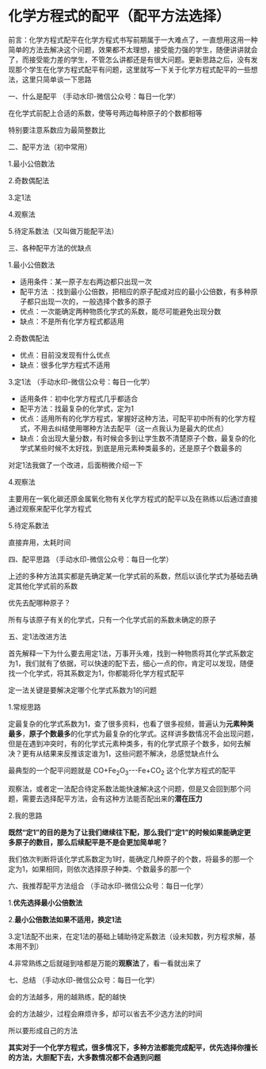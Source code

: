 # 化学方程式的配平（配平方法选择）

前言：化学方程式配平在化学方程式书写前期属于一大难点了，一直想用这用一种简单的方法去解决这个问题，效果都不太理想，接受能力强的学生，随便讲讲就会了，而接受能力差的学生，不管怎么讲都还是有很大问题。更新思路之后，没有发现那个学生在化学方程式配平有问题，这里就写一下关于化学方程式配平的一些想法，这里只简单谈一下思路

一、什么是配平	（手动水印-微信公众号：每日一化学）

在化学式前配上合适的系数，使等号两边每种原子的个数都相等

特别要注意系数应为最简整数比

二、配平方法（初中常用）

1.最小公倍数法

2.奇数偶配法

3.定1法

4.观察法

5.待定系数法（又叫做万能配平法）

三、各种配平方法的优缺点

1.最小公倍数法

- 适用条件：某一原子左右两边都只出现一次
- 配平方法 ：找到最小公倍数，把相应的原子配成对应的最小公倍数，有多种原子都只出现一次的，一般选择个数多的原子
- 优点：一次能确定两种物质化学式的系数，能尽可能避免出现分数
- 缺点：不是所有化学方程式都适用

2.奇数偶配法

- 优点：目前没发现有什么优点
- 缺点：很多化学方程式不适用

3.定1法	（手动水印-微信公众号：每日一化学）

- 适用条件：初中化学方程式几乎都适合
- 配平方法：找最复杂的化学式，定为1
- 优点：适用所有的化学方程式，掌握好这种方法，可配平初中所有的化学方程式，不用去纠结使用哪种方法去配平（这一点我认为是最大的优点）
- 缺点：会出现大量分数，有时候会多到让学生数不清楚原子个数，最复杂的化学式某些时候不太好找，到底是用元素种类最多的，还是原子个数最多的

对定1法我做了一个改进，后面稍微介绍一下

4.观察法

主要用在一氧化碳还原金属氧化物有关化学方程式的配平以及在熟练以后通过直接通过观察来配平化学方程式

5.待定系数法

直接弃用，太耗时间

四、配平思路	（手动水印-微信公众号：每日一化学）

上述的多种方法其实都是先确定某一化学式前的系数，然后以该化学式为基础去确定其他化学式前的系数

优先去配哪种原子？

所有与该原子有关的化学式，只有一个化学式前的系数未确定的原子

五、定1法改进方法

首先解释一下为什么要去用定1法，万事开头难，找到一种物质将其化学式系数定为1，我们就有了依据，可以快速的配下去，细心一点的你，肯定可以发现，随便找一个化学式，将其系数定为1，你都能将化学方程式配平

定一法关键是要解决定哪个化学式系数为1的问题

1.常规思路

定最复杂的化学式系数为1，查了很多资料，也看了很多视频，普遍认为**元素种类最多**，**原子个数最多**的化学式为最复杂的化学式。这样讲多数情况不会出现问题，但是在遇到冲突时，有的化学式元素种类多，有的化学式原子个数多，如何去解决？更有从结果来反推该定谁为1，这些问题不解决，总感觉缺点什么

最典型的一个配平问题就是 CO+Fe<sub>2</sub>O<sub>3</sub>---Fe+CO<sub>2</sub> 这个化学方程式的配平

观察法，或者定一法配合待定系数法能快速解决这个问题，但是又会回到那个问题，需要去选择配平方法，会有这种方法能否配出来的**潜在压力**

2.我的思路

**既然“定1”的目的是为了让我们继续往下配，那么我们“定1”的时候如果能确定更多原子的数目，那么后续配平是不是会更加简单呢？**

我们依次判断将该化学式系数定为1时，能确定几种原子的个数，将最多的那一个定为1，如果相同，则依次选择原子种类、个数最多的那一个

六、我推荐配平方法组合	（手动水印-微信公众号：每日一化学）

1.**优先选择最小公倍数法**

2.**最小公倍数法如果不适用，换定1法**

3.定1法配不出来，在定1法的基础上辅助待定系数法（设未知数，列方程求解，基本用不到）

4.非常熟练之后就碰到啥都是万能的**观察法**了，看一看就出来了

七、总结	（手动水印-微信公众号：每日一化学）

会的方法越多，用的越熟练，配的越快

会的方法越少，过程会麻烦许多，却可以省去不少选方法的时间

所以要形成自己的方法

**其实对于一个化学方程式，很多情况下，多种方法都能完成配平，优先选择你擅长的方法，大胆配下去，大多数情况都不会遇到问题**

‍
